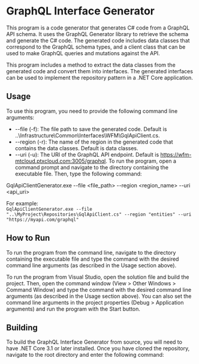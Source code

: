 # GraphQL Interface Generator

This program is a code generator that generates C# code from a GraphQL API schema. It uses the GraphQL Generator library to retrieve the schema and generate the C# code. The generated code includes data classes that correspond to the GraphQL schema types, and a client class that can be used to make GraphQL queries and mutations against the API.

This program includes a method to extract the data classes from the generated code and convert them into interfaces. The generated interfaces can be used to implement the repository pattern in a .NET Core application.

## Usage

To use this program, you need to provide the following command line arguments:

* --file (-f): The file path to save the generated code. Default is ..\Infrastructure\Common\Interfaces\WFM\GqlApiClient.cs.
* --region (-r): The name of the region in the generated code that contains the data classes. Default is data classes.
* --uri (-u): The URI of the GraphQL API endpoint. Default is https://wfm-mtcloud.ptxcloud.com:3005/graphql.
To run the program, open a command prompt and navigate to the directory containing the executable file. Then, type the following command:
  
GqlApiClientGenerator.exe --file <file_path> --region <region_name> --uri <api_uri>  
  
For example:  
  `GqlApiClientGenerator.exe --file "..\MyProject\Repositories\GqlApiClient.cs" --region "entities" --uri "https://myapi.com/graphql"`

## How to Run  

To run the program from the command line, navigate to the directory containing the executable file and type the command with the desired command line arguments (as described in the Usage section above).

To run the program from Visual Studio, open the solution file and build the project. Then, open the command window (View > Other Windows > Command Window) and type the command with the desired command line arguments (as described in the Usage section above). You can also set the command line arguments in the project properties (Debug > Application arguments) and run the program with the Start button.

## Building

To build the GraphQL Interface Generator from source, you will need to have .NET Core 3.1 or later installed. Once you have cloned the repository, navigate to the root directory and enter the following command:

